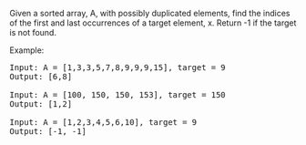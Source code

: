 Given a sorted array, A, with possibly duplicated elements, find the indices of the first and last occurrences of a target element, x. Return -1 if the target is not found.

Example:
<pre>
Input: A = [1,3,3,5,7,8,9,9,9,15], target = 9
Output: [6,8]

Input: A = [100, 150, 150, 153], target = 150
Output: [1,2]

Input: A = [1,2,3,4,5,6,10], target = 9
Output: [-1, -1]
</pre>